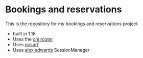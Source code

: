 # Bookings and reservations

This is the repository for my bookings and reservations project

- built in 1.18
- Uses the [chi router](github.com/go-chi/chi/v5) 
- Uses [nosurf](github.com/justinas/nosurf)
- Uses [alex edwards](github.com/alexedwards/scs/v2) SessionManager
